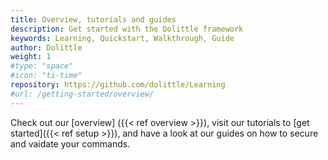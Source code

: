 ```yaml
---
title: Overview, tutorials and guides
description: Get started with the Dolittle framework
keywords: Learning, Quickstart, Walkthrough, Guide
author: Dolittle
weight: 1
#type: "space"
#icon: "ti-time"
repository: https://github.com/dolittle/Learning
#url: /getting-started/overview/
---
```

Check out our [overview] ({{< ref overview >}}), visit our tutorials to [get started]({{< ref setup >}}), and have a look at our guides on how to secure and vaidate your commands.

